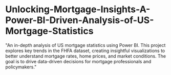# Unlocking-Mortgage-Insights-A-Power-BI-Driven-Analysis-of-US-Mortgage-Statistics
"An in-depth analysis of US mortgage statistics using Power BI. This project explores key trends in the FHFA dataset, creating insightful visualizations to better understand mortgage rates, home prices, and market conditions. The goal is to drive data-driven decisions for mortgage professionals and policymakers."
